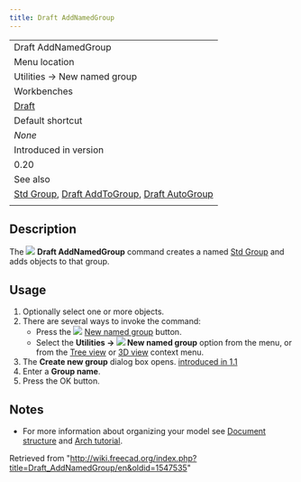 ```yaml
---
title: Draft AddNamedGroup
---
```


|                                                                                                                                                      |
| ---------------------------------------------------------------------------------------------------------------------------------------------------- |
| Draft AddNamedGroup                                                                                                                                  |
| Menu location                                                                                                                                        |
| Utilities → New named group                                                                                                                          |
| Workbenches                                                                                                                                          |
| [Draft](/Draft_Workbench "Draft Workbench")                                                                                                          |
| Default shortcut                                                                                                                                     |
| _None_                                                                                                                                               |
| Introduced in version                                                                                                                                |
| 0.20                                                                                                                                                 |
| See also                                                                                                                                             |
| [Std Group](/Std_Group "Std Group"), [Draft AddToGroup](/Draft_AddToGroup "Draft AddToGroup"), [Draft AutoGroup](/Draft_AutoGroup "Draft AutoGroup") |
|                                                                                                                                                      |

## Description

The ![](/images/Draft_AddNamedGroup.svg) **Draft AddNamedGroup** command creates a named [Std Group](/Std_Group "Std Group") and adds objects to that group.

## Usage

1. Optionally select one or more objects.
2. There are several ways to invoke the command:
   - Press the ![](/images/Draft_AddNamedGroup.svg) [New named group](/Draft_AddNamedGroup "Draft AddNamedGroup") button.
   - Select the **Utilities → ![](/images/Draft_AddNamedGroup.svg) New named group** option from the menu, or from the [Tree view](/Tree_view "Tree view") or [3D view](/3D_view "3D view") context menu.
3. The **Create new group** dialog box opens. [introduced in 1.1](/Release_notes_1.1 "Release notes 1.1")
4. Enter a **Group name**.
5. Press the OK button.

## Notes

- For more information about organizing your model see [Document structure](/Document_structure "Document structure") and [Arch tutorial](/Arch_tutorial#Organizing_your_model "Arch tutorial").

Retrieved from "<http://wiki.freecad.org/index.php?title=Draft_AddNamedGroup/en&oldid=1547535>"
